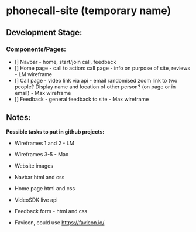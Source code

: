 # phonecall-site (temporary name)

## Development Stage:

### Components/Pages:

- [] Navbar - home, start/join call, feedback 
- [] Home page - call to action: call page - info on purpose of site, reviews - LM wireframe <br>
- [] Call page - video link via api - email randomised zoom link to two people? Display name and location of other person? (on page or in email) - Max wireframe <br>
- [] Feedback - general feedback to site - Max wireframe <br>

## Notes:

**Possible tasks to put in github projects:**

- Wireframes 1 and 2 - LM
- Wireframes 3-5 - Max
- Website images
- Navbar html and css
- Home page html and css
- VideoSDK live api
- Feedback form - html and css

- Favicon, could use https://favicon.io/
